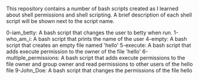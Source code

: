This repository contains a number of bash scripts created as I learned about shell permissions and shell scripting. A brief description of each shell script will be shown next to the script name. 

0-iam_betty: A bash script that changes the user to betty when run.
1-who_am_i: A bash script that prints the name of the user
4-empty: A bash script that creates an empty file named 'hello'
5-execute: A bash script that adds execute permission to the owner of the file 'hello'
6-multiple_permissions: A bash script that adds execute permissions to the file owner and group owner and read permissions to other users of the hello file
9-John_Doe: A bash script that changes the permissions of the file hello
